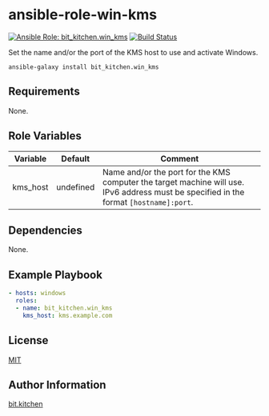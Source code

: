 ansible-role-win-kms
====================

[![Ansible Role: bit_kitchen.win_kms](https://img.shields.io/ansible/role/50686.svg)](https://galaxy.ansible.com/bit_kitchen/win_kms)
[![Build Status](https://travis-ci.org/bit-kitchen/ansible-role-win-kms.svg?branch=master)](https://travis-ci.org/bit-kitchen/ansible-role-win-kms)

Set the name and/or the port of the KMS host to use and activate Windows.

    ansible-galaxy install bit_kitchen.win_kms

Requirements
------------

None.

Role Variables
--------------

Variable | Default   | Comment
-------- | --------- | -------
kms_host | undefined | Name and/or the port for the KMS computer the target machine will use. <br> IPv6 address must be specified in the format `[hostname]:port`.

Dependencies
------------

None.

Example Playbook
----------------

```yml
- hosts: windows
  roles:
  - name: bit_kitchen.win_kms
    kms_host: kms.example.com
```

License
-------

[MIT](LICENSE)

Author Information
------------------

[bit.kitchen](https://github.com/bit-kitchen)
